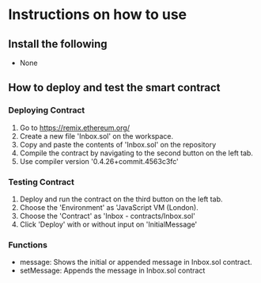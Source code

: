 # Instructions on how to use

## Install the following
- None

## How to deploy and test the smart contract

### Deploying Contract
1. Go to https://remix.ethereum.org/
2. Create a new file 'Inbox.sol' on the workspace.
3. Copy and paste the contents of 'Inbox.sol' on the repository
4. Compile the contract by navigating to the second button on the left tab.
5. Use compiler version '0.4.26+commit.4563c3fc'

### Testing Contract
1. Deploy and run the contract on the third button on the left tab.
2. Choose the 'Environment' as 'JavaScript VM (London).
3. Choose the 'Contract' as 'Inbox - contracts/Inbox.sol'
4. Click 'Deploy' with or without input on 'InitialMessage'

### Functions
- message: Shows the initial or appended message in Inbox.sol contract.
- setMessage: Appends the message in Inbox.sol contract
